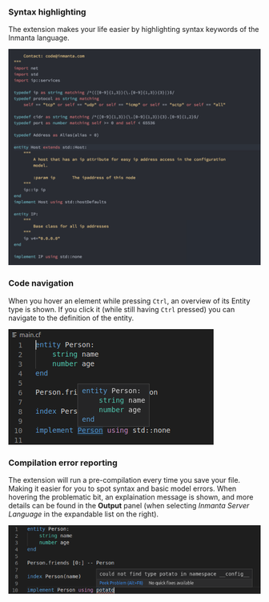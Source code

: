 ### Syntax highlighting

The extension makes your life easier by highlighting syntax keywords of the Inmanta language.

![Syntax coloring screenshot](../images/screenshot-syntax-coloring.png)

### Code navigation

When you hover an element while pressing `Ctrl`, an overview of its Entity type is shown. If you click it (while still having `Ctrl` pressed) you can navigate to the definition of the entity.

![Navigation screenshot](../images/screenshot-ctrl-click.png)

### Compilation error reporting

The extension will run a pre-compilation every time you save your file. Making it easier for you to spot syntax and basic model errors. When hovering the problematic bit, an explaination message is shown, and more details can be found in the **Output** panel (when selecting _Inmanta Server Language_ in the expandable list on the right).

![Error reporting screenshot](../images/screenshot-error-reporting.png)
